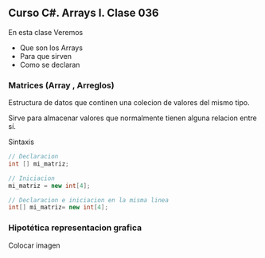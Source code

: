 ## Curso C#.  Arrays I. Clase 036

En esta clase Veremos 

- Que son los Arrays
- Para que sirven
- Como se declaran 

### Matrices (Array , Arreglos)

Estructura de datos que continen una colecion de valores del mismo tipo.

Sirve para almacenar valores que normalmente tienen alguna relacion entre sí.

Sintaxis

```c#
// Declaracion
int [] mi_matriz;

// Iniciacion
mi_matriz = new int[4];

// Declaracion e iniciacion en la misma linea
int[] mi_matriz= new int[4];


```

### Hipotética representacion grafica 

Colocar imagen 